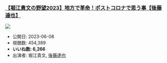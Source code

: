 ### [【堀江貴文の野望2023】地方で革命！ポストコロナで思う事【後藤達也】](https://www.youtube.com/watch?v=75jO3xyJoaY)
[![](https://img.youtube.com/vi/75jO3xyJoaY/sddefault.jpg)](https://www.youtube.com/watch?v=75jO3xyJoaY)
-   公開日: 2023-06-08
-   視聴数: 454,389
-   **いいね数: 6,266**
-   出演者: 堀江貴文, [後藤達也](/rehacq_fan/people/後藤達也 "wikilink")
